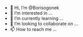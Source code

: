 - 👋 Hi, I’m @Borisogonek
- 👀 I’m interested in ...
- 🌱 I’m currently learning ...
- 💞️ I’m looking to collaborate on ...
- 📫 How to reach me ...

<!---
Borisogonek/Borisogonek is a ✨ special ✨ repository because its `README.md` (this file) appears on your GitHub profile.
You can click the Preview link to take a look at your changes.
--->
